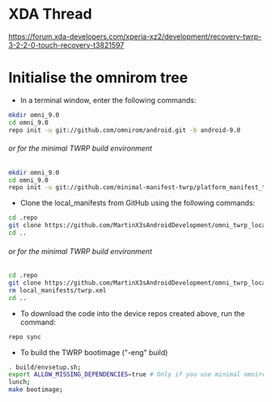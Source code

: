 # XDA Thread

https://forum.xda-developers.com/xperia-xz2/development/recovery-twrp-3-2-2-0-touch-recovery-t3821597

# Initialise the omnirom tree

  - In a terminal window, enter the following commands: 
```bash
mkdir omni_9.0
cd omni_9.0
repo init -u git://github.com/omnirom/android.git -b android-9.0
```
###### or for the minimal TWRP build environment
```bash
mkdir omni_9.0
cd omni_9.0
repo init -u git://github.com/minimal-manifest-twrp/platform_manifest_twrp_omni.git -b twrp-9.0
```

  - Clone the local_manifests from GitHub using the following commands:
```bash
cd .repo
git clone https://github.com/MartinX3sAndroidDevelopment/omni_twrp_local_manifests.git local_manifests
cd ..
```
###### or for the minimal TWRP build environment
```bash
cd .repo
git clone https://github.com/MartinX3sAndroidDevelopment/omni_twrp_local_manifests.git local_manifests
rm local_manifests/twrp.xml
cd ..
```

  - To download the code into the device repos created above, run the command:
```bash
repo sync
```

  - To build the TWRP bootimage ("-eng" build)
```bash
. build/envsetup.sh;
export ALLOW_MISSING_DEPENDENCIES=true # Only if you use minimal omnirom twrp tree.
lunch;
make bootimage;
```
